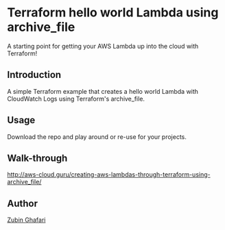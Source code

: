 # Terraform hello world Lambda using archive_file
A starting point for getting your AWS Lambda up into the cloud with Terraform!

## Introduction
A simple Terraform example that creates a hello world Lambda with CloudWatch Logs using Terraform's archive_file.

## Usage
Download the repo and play around or re-use for your projects. 

## Walk-through
http://aws-cloud.guru/creating-aws-lambdas-through-terraform-using-archive_file/

## Author

  [Zubin Ghafari](https://www.linkedin.com/in/zghafari/)
